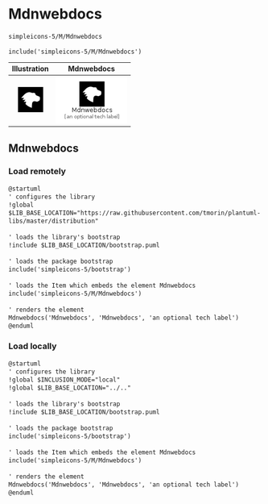 # Mdnwebdocs


```text
simpleicons-5/M/Mdnwebdocs
```

```text
include('simpleicons-5/M/Mdnwebdocs')
```



| Illustration | Mdnwebdocs |
| :---: | :---: |
| ![illustration for Illustration](../../simpleicons-5/M/Mdnwebdocs.png) | ![illustration for Mdnwebdocs](../../simpleicons-5/M/Mdnwebdocs.Local.png) |




## Mdnwebdocs

### Load remotely
```plantuml
@startuml
' configures the library
!global $LIB_BASE_LOCATION="https://raw.githubusercontent.com/tmorin/plantuml-libs/master/distribution"

' loads the library's bootstrap
!include $LIB_BASE_LOCATION/bootstrap.puml

' loads the package bootstrap
include('simpleicons-5/bootstrap')

' loads the Item which embeds the element Mdnwebdocs
include('simpleicons-5/M/Mdnwebdocs')

' renders the element
Mdnwebdocs('Mdnwebdocs', 'Mdnwebdocs', 'an optional tech label')
@enduml
```

### Load locally
```plantuml
@startuml
' configures the library
!global $INCLUSION_MODE="local"
!global $LIB_BASE_LOCATION="../.."

' loads the library's bootstrap
!include $LIB_BASE_LOCATION/bootstrap.puml

' loads the package bootstrap
include('simpleicons-5/bootstrap')

' loads the Item which embeds the element Mdnwebdocs
include('simpleicons-5/M/Mdnwebdocs')

' renders the element
Mdnwebdocs('Mdnwebdocs', 'Mdnwebdocs', 'an optional tech label')
@enduml
```


